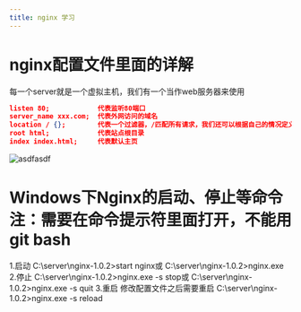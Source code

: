 ```yaml
---
title: nginx 学习
---
```


# nginx配置文件里面的详解

每一个server就是一个虚拟主机，我们有一个当作web服务器来使用

``` json
listen 80;            代表监听80端口
server_name xxx.com;  代表外网访问的域名
location / {};        代表一个过滤器，/匹配所有请求，我们还可以根据自己的情况定义不同的过滤，比如对静态文件js、css、image制定专属过滤
root html;            代表站点根目录
index index.html;     代表默认主页
```

![asdfasdf](https://images2015.cnblogs.com/blog/172889/201704/172889-20170419164359634-2043724986.png)

# Windows下Nginx的启动、停止等命令 注：需要在命令提示符里面打开，不能用git bash

1.启动
  C:\server\nginx-1.0.2>start nginx或
  C:\server\nginx-1.0.2>nginx.exe
2.停止
  C:\server\nginx-1.0.2>nginx.exe -s stop或
  C:\server\nginx-1.0.2>nginx.exe -s quit
3.重启 修改配置文件之后需要重启
  C:\server\nginx-1.0.2>nginx.exe -s reload